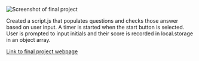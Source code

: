 ![Screenshot of final project](./Capture.PNG)

Created a script.js that populates questions and checks those answer based on user input. A timer is started when the start button is selected. User is prompted to input initials and their score is recorded in local.storage in an object array.

[Link to final project webpage](https://confusedicarus.github.io/04-js-popQuiz/)